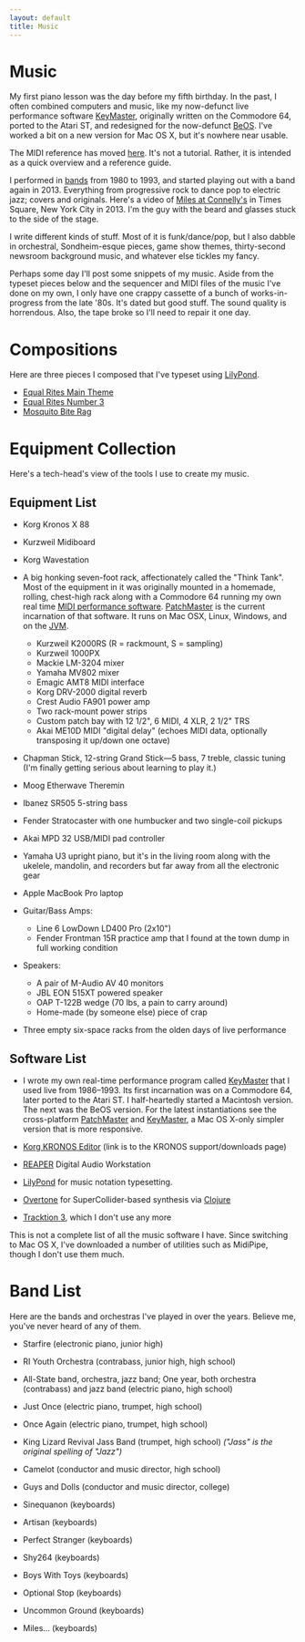 ```yaml
---
layout: default
title: Music
---
```


# Music

My first piano lesson was the day before my fifth birthday. In the past, I
often combined computers and music, like my now-defunct live performance
software <a href="projects/keymaster/index.html">KeyMaster</a>, originally
written on the Commodore 64, ported to the Atari ST, and redesigned for the
now-defunct [BeOS](https://en.wikipedia.org/wiki/BeOS). I've worked a bit on
a new version for Mac OS X, but it's nowhere near usable.

The MIDI reference has moved [here](midi_ref.html). It's not a tutorial.
Rather, it is intended as a quick overview and a reference guide.

I performed in [bands](#band-list) from 1980 to 1993, and started playing
out with a band again in 2013. Everything from progressive rock to dance pop
to electric jazz; covers and originals. Here's a video of
[Miles at Connelly's](https://www.youtube.com/watch?v=t5yU0mX-u4w) in Times
Square, New York City in 2013. I'm the guy with the beard and glasses stuck
to the side of the stage.

I write different kinds of stuff. Most of it is funk/dance/pop, but I also
dabble in orchestral, Sondheim-esque pieces, game show themes, thirty-second
newsroom background music, and whatever else tickles my fancy.

Perhaps some day I'll post some snippets of my music. Aside from the typeset
pieces below and the sequencer and MIDI files of the music I've done on my
own, I only have one crappy cassette of a bunch of works-in-progress from
the late '80s. It's dated but good stuff. The sound quality is horrendous.
Also, the tape broke so I'll need to repair it one day.

# Compositions

Here are three pieces I composed that I've typeset using
[LilyPond](http://lilypond.org/web/).

- [Equal Rites Main Theme](music/main_theme_piano.pdf)
- [Equal Rites Number 3](music/equal_rites_3.pdf)
- [Mosquito Bite Rag](music/mosquito_bite_rag.pdf)


# Equipment Collection

Here's a tech-head's view of the tools I use to create my music.

## Equipment List

- Korg Kronos X 88

- Kurzweil Midiboard

- Korg Wavestation

- A big honking seven-foot rack, affectionately called the "Think Tank".
  Most of the equipment in it was originally mounted in a homemade, rolling,
  chest-high rack along with a Commodore 64 running my own real
  time
  [MIDI performance software](projects/keymaster/index.html).
  [PatchMaster](http://patchmaster.org/) is the current incarnation of that
  software. It runs on Mac OSX, Linux, Windows, and on
  the [JVM](http://en.wikipedia.org/wiki/Java_virtual_machine).
  - Kurzweil K2000RS (R = rackmount, S = sampling)
  - Kurzweil 1000PX
  - Mackie LM-3204 mixer
  - Yamaha MV802 mixer
  - Emagic AMT8 MIDI interface
  - Korg DRV-2000 digital reverb
  - Crest Audio FA901 power amp
  - Two rack-mount power strips
  - Custom patch bay with 12 1/2", 6 MIDI, 4 XLR, 2 1/2" TRS
  - Akai ME10D MIDI "digital delay" (echoes MIDI data, optionally
    transposing it up/down one octave)

- Chapman Stick, 12-string Grand Stick&mdash;5 bass, 7 treble, classic
  tuning (I'm finally getting serious about learning to play it.)

- Moog Etherwave Theremin

- Ibanez SR505 5-string bass

- Fender Stratocaster with one humbucker and two single-coil pickups

- Akai MPD 32 USB/MIDI pad controller

- Yamaha U3 upright piano, but it's in the living room along with the
  ukelele, mandolin, and recorders but far away from all the electronic
  gear

- Apple MacBook Pro laptop

- Guitar/Bass Amps:
  - Line 6 LowDown LD400 Pro (2x10")
  - Fender Frontman 15R practice amp that I found at the town dump in
    full working condition

- Speakers:
  - A pair of M-Audio AV 40 monitors
  - JBL EON 515XT powered speaker
  - OAP T-122B wedge (70 lbs, a pain to carry around)
  - Home-made (by someone else) piece of crap

- Three empty six-space racks from the olden days of live
    performance

## Software List

- I wrote my own real-time performance program called
  [KeyMaster](projects/keymaster/index.html) that I used live from
  1986&ndash;1993. Its first incarnation was on a Commodore 64, later ported
  to the Atari ST. I half-heartedly started a Macintosh version. The next
  was the BeOS version. For the latest instantiations see the cross-platform
  [PatchMaster](http://www.patchmaster.org/) and
  [KeyMaster](http://jimm.github.io/keymaster/), a Mac OS X-only simpler
  version that is more responsive.

- [Korg KRONOS Editor](https://shop.korg.com/kronosSupport)
  (link is to the KRONOS support/downloads page)

- [REAPER](http://reaper.fm/) Digital Audio Workstation

- [LilyPond](http://lilypond.org/web/) for music notation typesetting.

- [Overtone](http://overtone.github.com/) for SuperCollider-based synthesis
   via [Clojure](http://clojure.org/)

- [Tracktion 3](http://www.mackie.com/products/tracktion3/index.html), which
  I don't use any more

This is not a complete list of all the music software I have. Since
switching to Mac OS X, I've downloaded a number of utilities such as
MidiPipe, though I don't use them much.


# Band List

Here are the bands and orchestras I've played in over the years. Believe
me, you've never heard of any of them.

- Starfire (electronic piano, junior high)

- RI Youth Orchestra (contrabass, junior high, high school)

- All-State band, orchestra, jazz band; One year, both orchestra
  (contrabass) and jazz band (electric piano, high school)

- Just Once (electric piano, trumpet, high school)

- Once Again (electric piano, trumpet, high school)

- King Lizard Revival Jass Band (trumpet, high school)
  _("Jass" is the original spelling of "Jazz")_

- Camelot (conductor and music director, high school)

- Guys and Dolls (conductor and music director, college)

- Sinequanon (keyboards)

- Artisan (keyboards)

- Perfect Stranger (keyboards)

- Shy264 (keyboards)

- Boys With Toys (keyboards)

- Optional Stop (keyboards)

- Uncommon Ground (keyboards)

- Miles... (keyboards)
